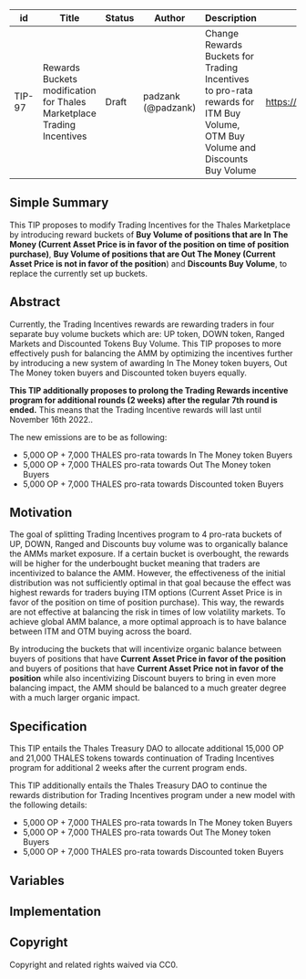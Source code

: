 | id | Title | Status | Author | Description | Discussions to | Created |
| ----------- | ----------- | ----------- | ----------- | ----------- | ----------- | ----------- |
| TIP-97 | Rewards Buckets modification for Thales Marketplace Trading Incentives  | Draft | padzank (@padzank)| Change Rewards Buckets for Trading Incentives to pro-rata rewards for ITM Buy Volume, OTM Buy Volume and Discounts Buy Volume  | https://discord.gg/rPpPcMXSeU | 2022-10-17
 
## Simple Summary
 
This TIP proposes to modify Trading Incentives for the Thales Marketplace by introducing reward buckets of **Buy Volume of positions that are In The Money (Current Asset Price is in favor of the position on time of position purchase)**, **Buy Volume of positions that are Out The Money (Current Asset Price is not in favor of the position**) and **Discounts Buy Volume**, to replace the currently set up buckets.
 
## Abstract
 
 Currently, the Trading Incentives rewards are rewarding traders in four separate buy volume buckets which are: UP token, DOWN token, Ranged Markets and Discounted Tokens Buy Volume. This TIP proposes to more effectively push for balancing the AMM by optimizing the incentives further by introducing a new system of awarding In The Money token buyers, Out The Money token buyers and Discounted token buyers equally. 
 
 **This TIP additionally proposes to prolong the Trading Rewards incentive program for additional rounds (2 weeks) after the regular 7th round is ended.** This means that the Trading Incentive rewards will last until November 16th 2022..
     
   The new emissions are to be as following:  
  - 5,000 OP + 7,000 THALES pro-rata towards In The Money token Buyers 
  - 5,000 OP + 7,000 THALES pro-rata towards Out The Money token Buyers
  - 5,000 OP + 7,000 THALES pro-rata towards Discounted token Buyers



## Motivation
 
The goal of splitting Trading Incentives program to 4 pro-rata buckets of UP, DOWN, Ranged and Discounts buy volume was to organically balance the AMMs market exposure. If a certain bucket is overbought, the rewards will be higher for the underbought bucket meaning that traders are incentivized to balance the AMM. However, the effectiveness of the initial distribution was not sufficiently optimal in that goal because the effect was highest rewards for traders buying ITM options (Current Asset Price is in favor of the position on time of position purchase). This way, the rewards are not effective at balancing the risk in times of low volatility markets. To achieve global AMM balance, a more optimal approach is to have balance between ITM and OTM buying across the board.  
  
By introducing the buckets that will incentivize organic balance between buyers of positions that have **Current Asset Price in favor of the position** and buyers of positions that have **Current Asset Price not in favor of the position** while also incentivizing Discount buyers to bring in even more balancing impact, the AMM should be balanced to a much greater degree with a much larger organic impact. 


## Specification
 
This TIP entails the Thales Treasury DAO to allocate additional 15,000 OP and 21,000 THALES tokens towards continuation of Trading Incentives program for additional 2 weeks after the current program ends.

This TIP additionally entails the Thales Treasury DAO to continue the rewards distribution for Trading Incentives program under a new model with the following details:  

  - 5,000 OP + 7,000 THALES pro-rata towards In The Money token Buyers 
  - 5,000 OP + 7,000 THALES pro-rata towards Out The Money token Buyers
  - 5,000 OP + 7,000 THALES pro-rata towards Discounted token Buyers

## Variables
 
## Implementation
 
## Copyright
 
Copyright and related rights waived via CC0.